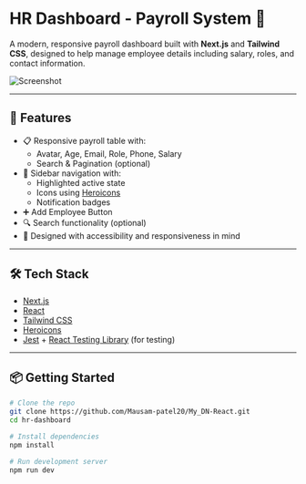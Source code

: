 # HR Dashboard - Payroll System 🧾

A modern, responsive payroll dashboard built with **Next.js** and **Tailwind CSS**, designed to help manage employee details including salary, roles, and contact information.

![Screenshot](./public/preview.png)

---

## 🚀 Features

- 📋 Responsive payroll table with:
  - Avatar, Age, Email, Role, Phone, Salary
  - Search & Pagination (optional)
- 🧭 Sidebar navigation with:
  - Highlighted active state
  - Icons using [Heroicons](https://heroicons.com/)
  - Notification badges
- ➕ Add Employee Button
- 🔍 Search functionality (optional)
- 🔐 Designed with accessibility and responsiveness in mind

---

## 🛠️ Tech Stack

- [Next.js](https://nextjs.org/)
- [React](https://reactjs.org/)
- [Tailwind CSS](https://tailwindcss.com/)
- [Heroicons](https://heroicons.com/)
- [Jest](https://jestjs.io/) + [React Testing Library](https://testing-library.com/) (for testing)

---

## 📦 Getting Started

```bash
# Clone the repo
git clone https://github.com/Mausam-patel20/My_DN-React.git
cd hr-dashboard

# Install dependencies
npm install

# Run development server
npm run dev
